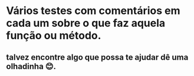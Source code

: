 # Vários testes com comentários em cada um sobre o que faz aquela função ou método.
## talvez encontre algo que possa te ajudar dê uma olhadinha 😊.
